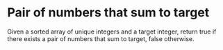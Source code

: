 <h1>Pair of numbers that sum to target</h1>
Given a sorted array of unique integers and a target integer, return true if there exists a pair of numbers that sum to target, false otherwise. 